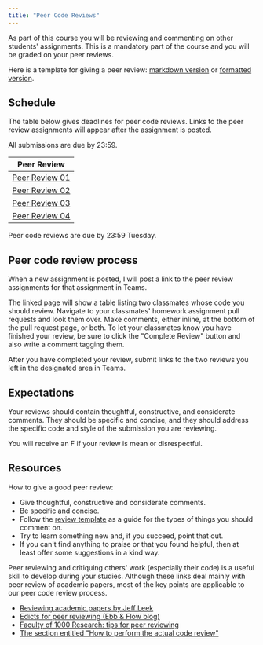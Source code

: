 ```yaml
---
title: "Peer Code Reviews"
---
```



As part of this course you will be reviewing and commenting on other students' 
assignments. This is a mandatory part of the course and you will be graded on 
your peer reviews.

Here is a template for giving a peer review: [markdown version](https://raw.githubusercontent.com/USF-Psych-DataSci/DataSci-home/master/content/evaluation/peer-review-template.md)
or [formatted version](/evaluation/peer-review-template).

## Schedule

The table below gives deadlines for peer code reviews. Links to the peer review
assignments will appear after the assignment is posted.

All submissions are due by 23:59.

|  Peer Review   |
|----------------|
| [Peer Review 01](/evaluation/hw01/pr01) |
| [Peer Review 02](/evaluation/hw02/pr02) |
| [Peer Review 03](/evaluation/hw03/pr03) |
| [Peer Review 04](/evaluation/hw04/pr04) |

<!--
| [Peer Review 04](/evaluation/hw04/pr04) | 03 Mar 2020 |
| [Peer Review 05](/evaluation/hw05/pr05) | 10 Mar 2020 |
| Peer Review 06 | 24 Mar 2020 |
| Peer Review 07 | 31 Mar 2020 |
| Peer Review 08 | 07 Apr 2020 |
| Peer Review 09 | 14 Apr 2020 |
-->

Peer code reviews are due by 23:59 Tuesday. 


## Peer code review process

When a new assignment is posted, I will post a link to the peer review assignments for that assignment in Teams.

The linked page will show a table listing two classmates whose code you should review. 
Navigate to your classmates' homework assignment pull requests and look them over. 
Make comments, either inline, at the bottom of the pull request page, or both. 
To let your classmates know you have finished your review, be sure to click the "Complete Review" button and also write a comment tagging them.

After you have completed your review, submit links to the two reviews you left in the designated area in Teams.


## Expectations

Your reviews should contain thoughtful, constructive, and considerate comments. 
They should be specific and concise, and they should address the specific code and style of the submission you are reviewing.

You will receive an F if your review is mean or disrespectful.


## Resources

How to give a good peer review:

- Give thoughtful, constructive and considerate comments.
- Be specific and concise.
- Follow the [review template](https://raw.githubusercontent.com/USF-Psych-DataSci/DataSci-home/master/content/evaluation/peer-review-template.md) as a guide for the types of things you should comment on.
- Try to learn something new and, if you succeed, point that out.
- If you can't find anything to praise or that you found helpful, then at least offer some suggestions in a kind way.

Peer reviewing and critiquing others' work (especially their code) is a useful skill to develop during your studies. Although these links deal mainly with peer review of academic papers, most of the key points are applicable to our peer code review process.

- [Reviewing academic papers by Jeff Leek](https://github.com/jtleek/reviews/blob/master/README.md)
- [Edicts for peer reviewing (Ebb & Flow blog)](http://evol-eco.blogspot.ca/2014/09/edicts-for-peer-reviewing.html)
- [Faculty of 1000 Research: tips for peer reviewing](http://f1000research.com/peer-reviewing-tips)
- [The section entitled "How to perform the actual code review"](http://zonca.github.io/2014/08/code-review-for-scientific-computing.html)
